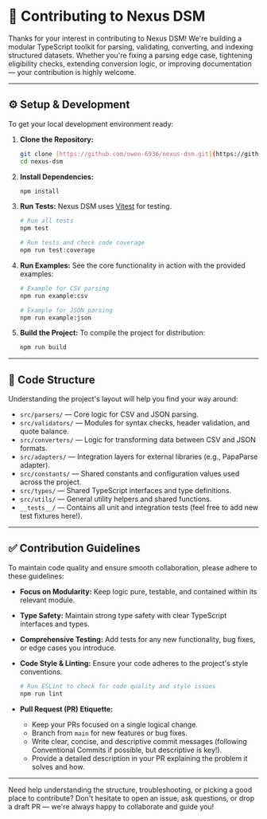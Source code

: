 # 🤝 Contributing to Nexus DSM

Thanks for your interest in contributing to Nexus DSM! We're building a modular TypeScript toolkit for parsing, validating, converting, and indexing structured datasets. Whether you're fixing a parsing edge case, tightening eligibility checks, extending conversion logic, or improving documentation — your contribution is highly welcome.

---

## ⚙️ Setup & Development

To get your local development environment ready:

1. **Clone the Repository:**

    ```bash
    git clone [https://github.com/owen-6936/nexus-dsm.git](https://github.com/owen-6936/nexus-dsm.git)
    cd nexus-dsm
    ```

2. **Install Dependencies:**

    ```bash
    npm install
    ```

3. **Run Tests:**
    Nexus DSM uses [Vitest](https://vitest.dev) for testing.

    ```bash
    # Run all tests
    npm test

    # Run tests and check code coverage
    npm run test:coverage
    ```

4. **Run Examples:**
    See the core functionality in action with the provided examples:

    ```bash
    # Example for CSV parsing
    npm run example:csv

    # Example for JSON parsing
    npm run example:json
    ```

5. **Build the Project:**
    To compile the project for distribution:

    ```bash
    npm run build
    ```

---

## 🧱 Code Structure

Understanding the project's layout will help you find your way around:

* `src/parsers/` — Core logic for CSV and JSON parsing.
* `src/validators/` — Modules for syntax checks, header validation, and quote balance.
* `src/converters/` — Logic for transforming data between CSV and JSON formats.
* `src/adapters/` — Integration layers for external libraries (e.g., PapaParse adapter).
* `src/constants/` — Shared constants and configuration values used across the project.
* `src/types/` — Shared TypeScript interfaces and type definitions.
* `src/utils/` — General utility helpers and shared functions.
* `__tests__/` — Contains all unit and integration tests (feel free to add new test fixtures here!).

---

## ✅ Contribution Guidelines

To maintain code quality and ensure smooth collaboration, please adhere to these guidelines:

* **Focus on Modularity:** Keep logic pure, testable, and contained within its relevant module.
* **Type Safety:** Maintain strong type safety with clear TypeScript interfaces and types.
* **Comprehensive Testing:** Add tests for any new functionality, bug fixes, or edge cases you introduce.
* **Code Style & Linting:** Ensure your code adheres to the project's style conventions.

    ```bash
    # Run ESLint to check for code quality and style issues
    npm run lint
    ```

* **Pull Request (PR) Etiquette:**
  * Keep your PRs focused on a single logical change.
  * Branch from `main` for new features or bug fixes.
  * Write clear, concise, and descriptive commit messages (following Conventional Commits if possible, but descriptive is key!).
  * Provide a detailed description in your PR explaining the problem it solves and how.

---

Need help understanding the structure, troubleshooting, or picking a good place to contribute? Don't hesitate to open an issue, ask questions, or drop a draft PR — we're always happy to collaborate and guide you!

